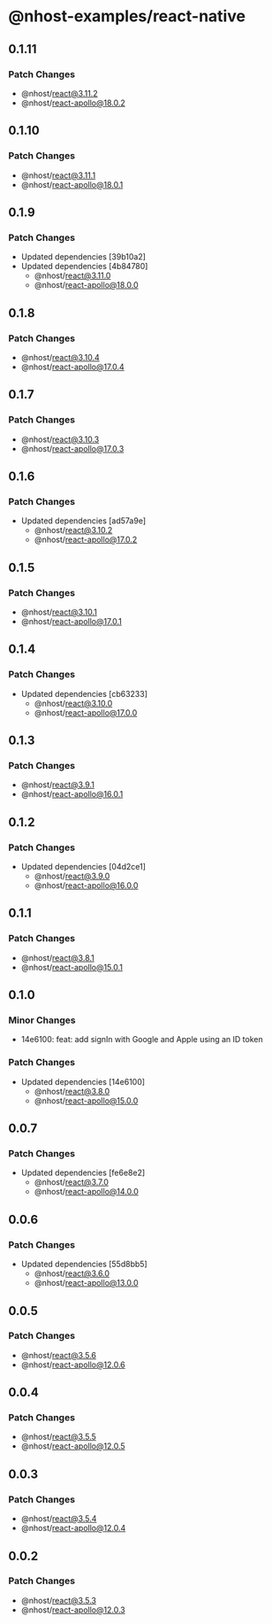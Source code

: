 # @nhost-examples/react-native

## 0.1.11

### Patch Changes

- @nhost/react@3.11.2
- @nhost/react-apollo@18.0.2

## 0.1.10

### Patch Changes

- @nhost/react@3.11.1
- @nhost/react-apollo@18.0.1

## 0.1.9

### Patch Changes

- Updated dependencies [39b10a2]
- Updated dependencies [4b84780]
  - @nhost/react@3.11.0
  - @nhost/react-apollo@18.0.0

## 0.1.8

### Patch Changes

- @nhost/react@3.10.4
- @nhost/react-apollo@17.0.4

## 0.1.7

### Patch Changes

- @nhost/react@3.10.3
- @nhost/react-apollo@17.0.3

## 0.1.6

### Patch Changes

- Updated dependencies [ad57a9e]
  - @nhost/react@3.10.2
  - @nhost/react-apollo@17.0.2

## 0.1.5

### Patch Changes

- @nhost/react@3.10.1
- @nhost/react-apollo@17.0.1

## 0.1.4

### Patch Changes

- Updated dependencies [cb63233]
  - @nhost/react@3.10.0
  - @nhost/react-apollo@17.0.0

## 0.1.3

### Patch Changes

- @nhost/react@3.9.1
- @nhost/react-apollo@16.0.1

## 0.1.2

### Patch Changes

- Updated dependencies [04d2ce1]
  - @nhost/react@3.9.0
  - @nhost/react-apollo@16.0.0

## 0.1.1

### Patch Changes

- @nhost/react@3.8.1
- @nhost/react-apollo@15.0.1

## 0.1.0

### Minor Changes

- 14e6100: feat: add signIn with Google and Apple using an ID token

### Patch Changes

- Updated dependencies [14e6100]
  - @nhost/react@3.8.0
  - @nhost/react-apollo@15.0.0

## 0.0.7

### Patch Changes

- Updated dependencies [fe6e8e2]
  - @nhost/react@3.7.0
  - @nhost/react-apollo@14.0.0

## 0.0.6

### Patch Changes

- Updated dependencies [55d8bb5]
  - @nhost/react@3.6.0
  - @nhost/react-apollo@13.0.0

## 0.0.5

### Patch Changes

- @nhost/react@3.5.6
- @nhost/react-apollo@12.0.6

## 0.0.4

### Patch Changes

- @nhost/react@3.5.5
- @nhost/react-apollo@12.0.5

## 0.0.3

### Patch Changes

- @nhost/react@3.5.4
- @nhost/react-apollo@12.0.4

## 0.0.2

### Patch Changes

- @nhost/react@3.5.3
- @nhost/react-apollo@12.0.3
